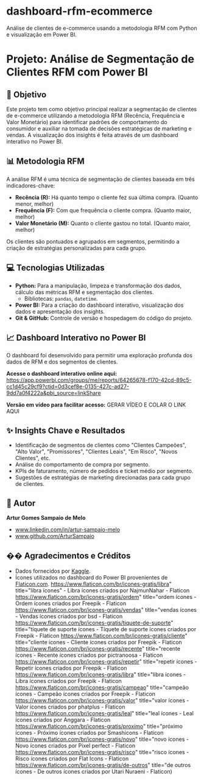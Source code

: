 # dashboard-rfm-ecommerce
Análise de clientes de e-commerce usando a metodologia RFM com Python e visualização em Power BI.

# Projeto: Análise de Segmentação de Clientes RFM com Power BI

## 🎯 Objetivo

Este projeto tem como objetivo principal realizar a segmentação de clientes de e-commerce utilizando a metodologia RFM (Recência, Frequência e Valor Monetário) para identificar padrões de comportamento do consumidor e auxiliar na tomada de decisões estratégicas de marketing e vendas. A visualização dos insights é feita através de um dashboard interativo no Power BI.

## 📊 Metodologia RFM

A análise RFM é uma técnica de segmentação de clientes baseada em três indicadores-chave:
- **Recência (R):** Há quanto tempo o cliente fez sua última compra. (Quanto menor, melhor)
- **Frequência (F):** Com que frequência o cliente compra. (Quanto maior, melhor)
- **Valor Monetário (M):** Quanto o cliente gastou no total. (Quanto maior, melhor)

Os clientes são pontuados e agrupados em segmentos, permitindo a criação de estratégias personalizadas para cada grupo.

## 💻 Tecnologias Utilizadas

- **Python:** Para a manipulação, limpeza e transformação dos dados, cálculo das métricas RFM e segmentação dos clientes.
    - Bibliotecas: `pandas`, `datetime`.
- **Power BI:** Para a criação do dashboard interativo, visualização dos dados e apresentação dos insights.
- **Git & GitHub:** Controle de versão e hospedagem do código do projeto.

## 📈 Dashboard Interativo no Power BI

O dashboard foi desenvolvido para permitir uma exploração profunda dos dados de RFM e dos segmentos de clientes.

**Acesse o dashboard interativo online aqui:**
https://app.powerbi.com/groups/me/reports/64265678-f170-42cd-89c5-cc1d45c29cf9?ctid=0d3cef8e-0135-427c-ad27-9dd7a0f4222a&pbi_source=linkShare

**Versão em vídeo para facilitar acesso:**
GERAR VÍDEO E COLAR O LINK AQUI

## ✨ Insights Chave e Resultados

- Identificação de segmentos de clientes como "Clientes Campeões", "Alto Valor", "Promissores", "Clientes Leais", "Em Risco", "Novos Clientes", etc.
- Análise do comportamento de compra por segmento.
- KPIs de faturamento, número de pedidos e ticket médio por segmento.
- Sugestões de estratégias de marketing direcionadas para cada grupo de clientes.

## 👤 Autor

**Artur Gomes Sampaio de Melo**
- www.linkedin.com/in/artur-sampaio-melo
- www.github.com/ArturSampaio

## �� Agradecimentos e Créditos

- Dados fornecidos por [Kaggle](https://www.kaggle.com/datasets/barelydedicated/online-retail).
- Ícones utilizados no dashboard do Power BI provenientes de [Flaticon.com](https://www.flaticon.com).
          https://www.flaticon.com/br/icones-gratis/libra" title="libra ícones" - Libra ícones criados por NajmunNahar - Flaticon
          https://www.flaticon.com/br/icones-gratis/ordem" title="ordem ícones - Ordem ícones criados por Freepik - Flaticon
          https://www.flaticon.com/br/icones-gratis/vendas" title="vendas ícones - Vendas ícones criados por bsd - Flaticon
          https://www.flaticon.com/br/icones-gratis/tiquete-de-suporte" title="tíquete de suporte ícones - Tíquete de suporte ícones criados por Freepik - Flaticon
          https://www.flaticon.com/br/icones-gratis/cliente" title="cliente ícones - Cliente ícones criados por Freepik - Flaticon
          https://www.flaticon.com/br/icones-gratis/recente" title="recente ícones - Recente ícones criados por pictranoosa - Flaticon
          https://www.flaticon.com/br/icones-gratis/repetir" title="repetir ícones - Repetir ícones criados por Freepik - Flaticon
          https://www.flaticon.com/br/icones-gratis/libra" title="libra ícones - Libra ícones criados por Freepik - Flaticon
          https://www.flaticon.com/br/icones-gratis/campeao" title="campeão ícones - Campeão ícones criados por Freepik - Flaticon
          https://www.flaticon.com/br/icones-gratis/valor" title="valor ícones - Valor ícones criados por phatplus - Flaticon
          https://www.flaticon.com/br/icones-gratis/leal" title="leal ícones - Leal ícones criados por Anggara - Flaticon
          https://www.flaticon.com/br/icones-gratis/proximo" title="próximo ícones - Próximo ícones criados por Smashicons - Flaticon
          https://www.flaticon.com/br/icones-gratis/novo" title="novo ícones - Novo ícones criados por Pixel perfect - Flaticon
          https://www.flaticon.com/br/icones-gratis/risco" title="risco ícones - Risco ícones criados por Flat Icons - Flaticon
          https://www.flaticon.com/br/icones-gratis/de-outros" title="de outros ícones - De outros ícones criados por Utari Nuraeni - Flaticon)
